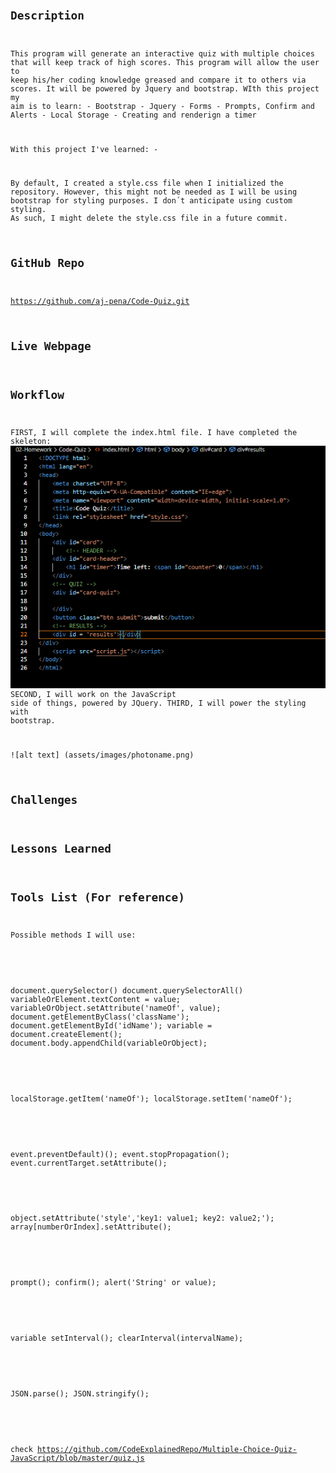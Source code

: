 # <Code Quiz>

## Description

This program will generate an interactive quiz with multiple choices that will keep track of high scores.
This program will allow the user to keep his/her coding knowledge greased and compare it to others via scores.
It will be powered by Jquery and bootstrap.
WIth this project my aim is to learn:
    - Bootstrap
    - Jquery
    - Forms
    - Prompts, Confirm and Alerts
    - Local Storage
    - Creating and renderign a timer

With this project I've learned:
    -

By default, I created a style.css file when I initialized the repository. However, this might not be needed as I will be using bootstrap for styling purposes. I don´t anticipate using custom styling.
As such, I might delete the style.css file in a future commit.


## GitHub Repo
https://github.com/aj-pena/Code-Quiz.git

## Live Webpage


## Workflow
FIRST, I will complete the index.html file.
    I have completed the skeleton: ![Screenshot of Index.html](Assets/Images/Indexhtml.PNG)
SECOND, I will work on the JavaScript side of things, powered by JQuery.
THIRD, I will power the styling with bootstrap.

![alt text] (assets/images/photoname.png)

## Challenges

## Lessons Learned

## Tools List (For reference)
Possible methods I will use:

<!-- Accessing HTML -->

document.querySelector()
document.querySelectorAll()
variableOrElement.textContent = value;
variableOrObject.setAttribute('nameOf', value);
document.getElementByClass('className');
document.getElementById('idName');
variable = document.createElement();
document.body.appendChild(variableOrObject);

<!-- Local Storage -->

localStorage.getItem('nameOf');
localStorage.setItem('nameOf');

<!-- Event -->

event.preventDefault)();
event.stopPropagation();
event.currentTarget.setAttribute();

<!-- Attributes -->

object.setAttribute('style','key1: value1; key2: value2;');
array[numberOrIndex].setAttribute();

<!-- Prompt / Confirm / Alert -->

prompt();
confirm();
alert('String' or value);

<!-- Interval -->

variable setInterval();
clearInterval(intervalName);

<!-- JSON -->

JSON.parse();
JSON.stringify();

<!-- Example from web -->
check https://github.com/CodeExplainedRepo/Multiple-Choice-Quiz-JavaScript/blob/master/quiz.js
